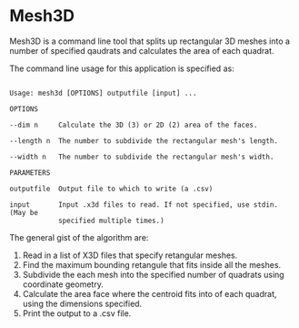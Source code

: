 # Mesh3D

Mesh3D is a command line tool that splits up rectangular 3D meshes into a number of specified qaudrats and calculates the area of each quadrat.

The command line usage for this application is specified as:
```

Usage: mesh3d [OPTIONS] outputfile [input] ...

OPTIONS

--dim n     Calculate the 3D (3) or 2D (2) area of the faces.

--length n  The number to subdivide the rectangular mesh's length.

--width n   The number to subdivide the rectangular mesh's width.

PARAMETERS

outputfile  Output file to which to write (a .csv)

input       Input .x3d files to read. If not specified, use stdin. (May be
            specified multiple times.)
```

The general gist of the algorithm are:  
1. Read in a list of X3D files that specify retangular meshes.    
2. Find the maximum bounding retangule that fits inside all the meshes.  
3. Subdivide the each mesh into the specified number of quadrats using coordinate geometry.  
4. Calculate the area face where the centroid fits into of each quadrat, using the dimensions specified.  
5. Print the output to a .csv file.  

